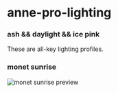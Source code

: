 # anne-pro-lighting
### ash && daylight && ice pink
These are all-key lighting profiles.
### monet sunrise
![monet sunrise preview](https://user-images.githubusercontent.com/19824126/92312350-ca332c80-ef8d-11ea-8790-da5191e7c24a.png)
